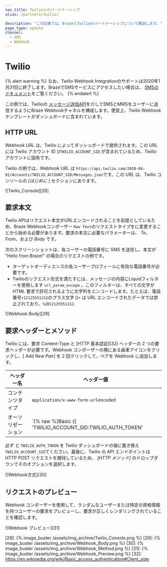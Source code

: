```yaml
---
nav_title: Twilioとのパートナーシップ
alias: /partners/twilio/

description: "この記事では、BrazeとTwilioのパートナーシップについて概説します。"
page_type: update
channel: 
  - SMS
  - Webhook
---
```


# Twilio

{% alert warning %}
なお、Twilio Webhook Integrationのサポートは2020年1月31日に終了します。BrazeでSMSサービスにアクセスしたい場合は、 [SMSのドキュメント]({{site.baseurl}}/user_guide/message_building_by_channel/sms/)をご覧ください。
{% endalert %}

この例では、Twilioの [メッセージ送信API][20]を介してSMSとMMSをユーザーに送信するようにBraze Webhookチャネルを構成します。便宜上、Twilio Webhook テンプレートがダッシュボードに含まれています。

## HTTP URL

Webhook URL は、Twilio によってダッシュボードで提供されます。この URL には Twilio アカウント ID ()`TWILIO_ACCOUNT_SID` が含まれているため、Twilio アカウントに固有です。

Twilio の例では、Webhook URL は `https://api.twilio.com/2010-04-01/Accounts/TWILIO_ACCOUNT_SID/Messages.json`です。この URL は、Twilio コンソールの *[はじめに* ] セクションにあります。

![Twilio\_Console][28]

## 要求本文

Twilio APIはリクエスト本文がURLエンコードされることを前提としているため、Braze Webhookコンポーザー `Raw Text`のリクエストタイプをに変更することから始める必要があります。要求の本文に必要なパラメーターは、 *To*、 *From*、および *Body* です。

次のスクリーンショットは、各ユーザーの電話番号に SMS を送信し、本文が "Hello from Braze!" の場合のリクエストの例です。

- ターゲットオーディエンスの各ユーザープロフィールに有効な電話番号が必要です。
- Twilioのリクエスト形式を満たすには、メッセージの内容にLiquidフィルターを使用します `url_param_escape` 。このフィルターは、すべての文字が HTML 要求で許可されるように文字列をエンコードします。たとえば、電話番号`+12125551212`のプラス文字 ()`+` は URL エンコードされたデータでは禁止されており、`%2B12125551212`.

![Webhook Body][29]

## 要求ヘッダーとメソッド

Twilio には、要求 Content-Type と [HTTP 基本認証][32] ヘッダーの 2 つの要求ヘッダーが必要です。Webhook コンポーザーの横にある歯車アイコンをクリックし、[ *Add New Pair]* を 2 回クリックして、ペアを Webhook に追加します。

ヘッダー名 |ヘッダー値
--- |---
コンテンツタイプ | `application/x-www-form-urlencoded`
オーソリゼーション | `{% raw %}Basic {{ 'TWILIO_ACCOUNT_SID:TWILIO_AUTH_TOKEN' | base64_encode }}{% endraw %}`

必ず と `TWILIO_AUTH_TOKEN` を Twilio ダッシュボードの値に置き換え`TWILIO_ACCOUNT_SID`てください。最後に、Twilio の API エンドポイントは HTTP POST リクエストを期待しているため、 *[HTTP メソッド]* のドロップダウンでそのオプションを選択します。

![Webhook方式][30]

## リクエストのプレビュー

Webhook コンポーザーを使用して、ランダムなユーザーまたは特定の資格情報を持つユーザーの要求をプレビューし、要求が正しくレンダリングされていることを確認します。

![Webhook プレビュー][31]

[20]: https://www.twilio.com/docs/api/rest/sending-messages
[28]: {% image_buster /assets/img_archive/Twilio_Console.png %}
[29]: {% image_buster /assets/img_archive/Webhook_Body.png %}
[30]: {% image_buster /assets/img_archive/Webhook_Method.png %}
[31]: {% image_buster /assets/img_archive/Webhook_Preview.png %}
[32]: https://en.wikipedia.org/wiki/Basic_access_authentication#Client_side
